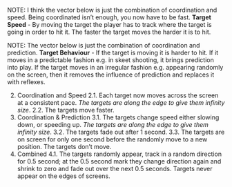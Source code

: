 ﻿NOTE: I think the vector below is just the combination of coordination and speed. Being coordinated isn’t enough, you now have to be fast.
**Target Speed** - By moving the target the player has to track where the target is going in order to hit it. The faster the target moves the harder it is to hit.

NOTE: The vector below is just the combination of coordination and prediction.
**Target Behaviour** - If the target is moving it is harder to hit. If it moves in a predictable fashion e.g. in skeet shooting, it brings prediction into play. If the target moves in an irregular fashion e.g. appearing randomly on the screen, then it removes the influence of prediction and replaces it with reflexes.

2. Coordination and Speed
2.1. Each target now moves across the screen at a consistent pace. *The targets are along the edge to give them infinity size*.
2.2. The targets move faster.
3. Coordination & Prediction
3.1. The targets change speed either slowing down, or speeding up. *The targets are along the edge to give them infinity size*.
3.2. The targets fade out after 1 second.
3.3. The targets are on screen for only one second before the randomly move to a new position. The targets don’t move.
4. Combined
4.1. The targets randomly appear, track in a random direction for 0.5 second; at the 0.5 second mark they change direction again and shrink to zero and fade out over the next 0.5 seconds. Targets never appear on the edges of screens.
